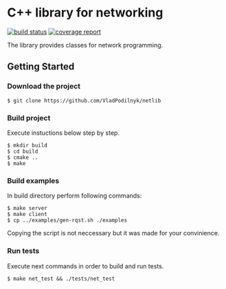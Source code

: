 # C++ library for networking


[![build status](https://gitlab.com/VladPodilnyk/netlib/badges/net/pipeline.svg)](https://gitlab.com/VladPodilnyk/netlib/commits/net)
[![coverage report](https://gitlab.com/VladPodilnyk/netlib/badges/net/coverage.svg)](https://gitlab.com/VladPodilnyk/netlib/commits/net)


The library provides classes for network programming.

## Getting Started

### Download the project

```
$ git clone https://github.com/VladPodilnyk/netlib
```

### Build project

Execute instuctions below step by step.
```
$ mkdir build
$ cd build
$ cmake ..
$ make
```

### Build examples

In build directory perform following commands:
```
$ make server
$ make client
$ cp ../examples/gen-rqst.sh ./examples
```
Copying the script is not neccessary but it was made for 
your convinience.

### Run tests

Execute next commands in order to build and run tests.
```
$ make net_test && ./tests/net_test
```


